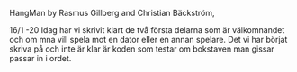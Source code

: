 HangMan by Rasmus Gillberg and Christian Bäckström,

16/1 -20 Idag har vi skrivit klart de två första delarna som är välkomnandet och om mna vill spela mot en dator eller en annan spelare. Det vi har börjat skriva på och inte är klar är koden som testar om bokstaven man gissar passar in i ordet.